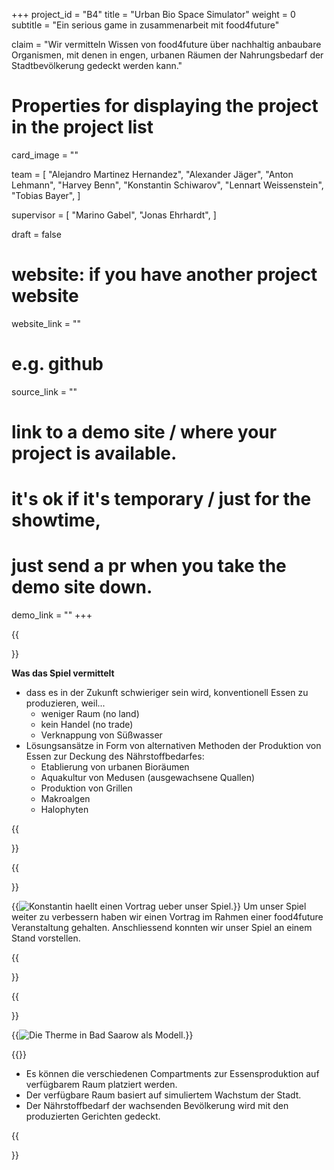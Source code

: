 +++
project_id = "B4"
title = "Urban Bio Space Simulator"
weight = 0
subtitle = "Ein serious game in zusammenarbeit mit food4future"

claim = "Wir vermitteln Wissen von food4future über nachhaltig anbaubare Organismen, mit denen in engen, urbanen Räumen der Nahrungsbedarf der Stadtbevölkerung gedeckt werden kann."

# Properties for displaying the project in the project list
card_image = ""

team = [
    "Alejandro Martinez Hernandez",
    "Alexander Jäger",
	"Anton Lehmann",
	"Harvey Benn",
	"Konstantin Schiwarov",
	"Lennart Weissenstein",
	"Tobias Bayer",
]

supervisor = [
    "Marino Gabel",
    "Jonas Ehrhardt",
]

draft = false

# website: if you have another project website
website_link = ""

# e.g. github
source_link = ""

# link to a demo site / where your project is available.
# it's ok if it's temporary / just for the showtime, 
# just send a pr when you take the demo site down.
demo_link = ""
+++

{{<section title="Ziel des Spiels">}}

**Was das Spiel vermittelt**

- dass es in der Zukunft schwieriger sein wird, konventionell Essen zu produzieren, weil...
    - weniger Raum (no land)
    - kein Handel (no trade)
    - Verknappung von Süßwasser
- Lösungsansätze in Form von alternativen Methoden der Produktion von Essen zur Deckung des Nährstoffbedarfes:
    - Etablierung von urbanen Bioräumen
    - Aquakultur von Medusen (ausgewachsene Quallen)
    - Produktion von Grillen
    - Makroalgen
    - Halophyten

{{</section>}} 

{{<section title="Vortrag vor Fachpublikum">}}

{{<image src="images/konsti.jpg" alt="Konstantin haellt einen Vortrag ueber unser Spiel.">}}
Um unser Spiel weiter zu verbessern haben wir einen Vortrag im Rahmen einer food4future Veranstaltung gehalten.
Anschliessend konnten wir unser Spiel an einem Stand vorstellen.

{{</section>}} 

{{<section title="Gameplay">}}

{{<image src="images/therme.jpg" alt="Die Therme in Bad Saarow als Modell.">}}

{{<mediathek id="117e5ae717b582bdeac13d95e8fa2264" title="Our project demo">}}

- Es können die verschiedenen Compartments zur Essensproduktion auf verfügbarem Raum platziert werden.
- Der verfügbare Raum basiert auf simuliertem Wachstum der Stadt.
- Der Nährstoffbedarf der wachsenden Bevölkerung wird mit den produzierten Gerichten gedeckt.

{{</section>}} 

